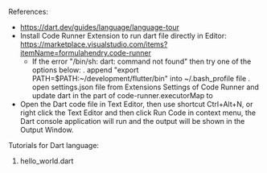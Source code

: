 References:
- https://dart.dev/guides/language/language-tour
- Install Code Runner Extension to run dart file directly in Editor: https://marketplace.visualstudio.com/items?itemName=formulahendry.code-runner
    + If the error "/bin/sh: dart: command not found" then try one of the options below:
        . append "export PATH=$PATH:~/development/flutter/bin" into ~/.bash_profile file
        . open settings.json file from Extensions Settings of Code Runner and update dart in the part of code-runner.executorMap to <the part to dart>
- Open the Dart code file in Text Editor, then use shortcut Ctrl+Alt+N, or right click the Text Editor and then click Run Code in context menu, the Dart console application will run and the output will be shown in the Output Window.    

Tutorials for Dart language:
1. hello_world.dart